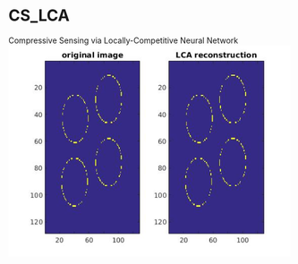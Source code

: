 # CS_LCA
Compressive Sensing via Locally-Competitive Neural Network
![alt tag](https://github.com/MichaelTeti/CS_LCA/blob/master/cs_lca.jpg)


